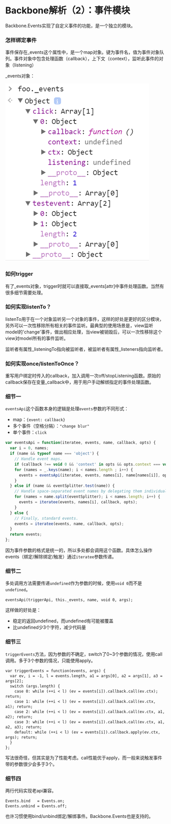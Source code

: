 # Backbone解析（2）：事件模块

Backbone.Events实现了自定义事件的功能，是一个独立的模块。

### 怎样绑定事件
事件保存在_events这个属性中，是一个map对象。键为事件名，值为事件对象队列。事件对象中包含处理函数（callback），上下文（context），监听此事件的对象（listening）

_events对象：

![](/images/backbone.events.png)

### 如何trigger
有了_events对象，trigger时就可以直接取_events[attr]中事件处理函数。当然有很多细节需要处理。

### 如何实现listenTo？
listenTo用于在一个对象监听另一个对象的事件，这样的好处是更好的区分模块，另外可以一次性移除所有相关的事件监听。最典型的使用场景是，view监听model的'change'事件，做出相应处理，当view被销毁后，可以一次性移除这个view对model所有的事件监听。

监听者有属性_listeningTo指向被监听者，被监听者有属性_listeners指向监听者。

### 如何实现once/listenToOnce？
重写用户绑定时传入的callback，加入调用一次off/stopListening函数。原始的callback保存在变量_callback中，用于用户手动解绑指定的事件处理函数。

### 细节一
`eventsApi`这个函数本身的逻辑是处理`events`参数的不同形式：
- map：`{event: callback}`
- 多个事件（空格分隔）：`"change blur"`
- 单个事件：`click`

```js
var eventsApi = function(iteratee, events, name, callback, opts) {
  var i = 0, names;
  if (name && typeof name === 'object') {
    // Handle event maps.
    if (callback !== void 0 && 'context' in opts && opts.context === void 0) opts.context = callback;
    for (names = _.keys(name); i < names.length ; i++) {
      events = eventsApi(iteratee, events, names[i], name[names[i]], opts);
    }
  } else if (name && eventSplitter.test(name)) {
    // Handle space-separated event names by delegating them individually.
    for (names = name.split(eventSplitter); i < names.length; i++) {
      events = iteratee(events, names[i], callback, opts);
    }
  } else {
    // Finally, standard events.
    events = iteratee(events, name, callback, opts);
  }
  return events;
};
```
因为事件参数的格式是统一的，所以多处都会调用这个函数。具体怎么操作events（绑定/解除绑定/触发）通过`iteratee`参数传递。

### 细节二
多处调用方法需要传递`undefined`作为参数的时候，使用`void 0`而不是`undefined`。
```
eventsApi(triggerApi, this._events, name, void 0, args);
```
这样做的好处是：
- 稳定的返回undefined，而undefined有可能被覆盖
- 比undefined少3个字符，减少代码量

### 细节三
`triggerEvents`方法，因为参数的不确定，switch了0~3个参数的情况，使用call调用。多于3个参数的情况，只能使用apply。
```
var triggerEvents = function(events, args) {
  var ev, i = -1, l = events.length, a1 = args[0], a2 = args[1], a3 = args[2];
  switch (args.length) {
    case 0: while (++i < l) (ev = events[i]).callback.call(ev.ctx); return;
    case 1: while (++i < l) (ev = events[i]).callback.call(ev.ctx, a1); return;
    case 2: while (++i < l) (ev = events[i]).callback.call(ev.ctx, a1, a2); return;
    case 3: while (++i < l) (ev = events[i]).callback.call(ev.ctx, a1, a2, a3); return;
    default: while (++i < l) (ev = events[i]).callback.apply(ev.ctx, args); return;
  }
};
```

写法很奇怪，但其实是为了性能考虑。call性能优于apply，而一般来说触发事件带的参数很少会多于3个。

### 细节四
两行代码实现老api兼容。
```
Events.bind   = Events.on;
Events.unbind = Events.off;
```
也许习惯使用bind/unbind绑定/解绑事件。Backbone.Events也是支持的。